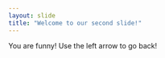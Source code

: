 ```yaml
---
layout: slide
title: "Welcome to our second slide!"
---
```

You are funny!
Use the left arrow to go back!
